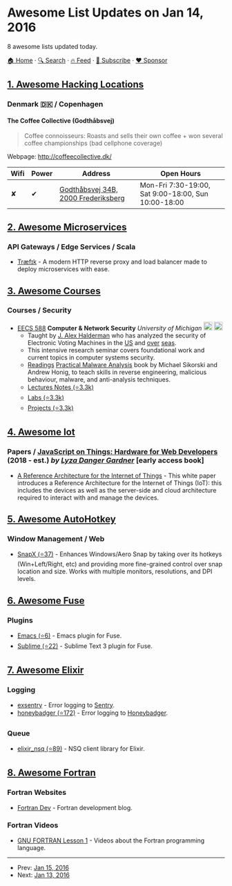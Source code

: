# Awesome List Updates on Jan 14, 2016

8 awesome lists updated today.

[🏠 Home](/README.md) · [🔍 Search](https://www.trackawesomelist.com/search/) · [🔥 Feed](https://www.trackawesomelist.com/rss.xml) · [📮 Subscribe](https://trackawesomelist.us17.list-manage.com/subscribe?u=d2f0117aa829c83a63ec63c2f&id=36a103854c) · [❤️  Sponsor](https://github.com/sponsors/theowenyoung)



## [1. Awesome Hacking Locations](/content/daviddias/awesome-hacking-locations/README.md)

### Denmark 🇩🇰 / Copenhagen

#### The Coffee Collective (Godthåbsvej)

> Coffee connoisseurs: Roasts and sells their own coffee + won several coffee championships (bad cellphone coverage)

Webpage: <http://coffeecollective.dk/>

| Wifi | Power | Address                                                                 | Open Hours                                          |
| ---- | ----- | ----------------------------------------------------------------------- | --------------------------------------------------- |
| ✘    | ✔     | [Godthåbsvej 34B, 2000 Frederiksberg](https://goo.gl/maps/pTQ1iiZqJuF2) | Mon-Fri 7:30-19:00, Sat 9:00-18:00, Sun 10:00-18:00 |

## [2. Awesome Microservices](/content/mfornos/awesome-microservices/README.md)

### API Gateways / Edge Services / Scala

*   [Træfɪk](http://traefik.io/) - A modern HTTP reverse proxy and load balancer made to deploy microservices with ease.

## [3. Awesome Courses](/content/prakhar1989/awesome-courses/README.md)

### Courses / Security

*   [EECS 588](https://www.eecs.umich.edu/courses/eecs588/) **Computer & Network Security** *University of Michigan* <img src="https://assets-cdn.github.com/images/icons/emoji/unicode/1f4dd.png" width="20" height="20" alt="Lecture Notes" title="Lecture Notes" /> <img src="https://assets-cdn.github.com/images/icons/emoji/unicode/1f4da.png" width="20" height="20" alt="Readings" title="Readings" />
    *   Taught by [J. Alex Halderman](https://jhalderm.com/) who has analyzed the security of Electronic Voting Machines in the [US](https://jhalderm.com/pub/papers/dcvoting-fc12.pdf) and [over](https://jhalderm.com/pub/papers/ivoting-ccs14.pdf) [seas](https://jhalderm.com/pub/papers/evm-ccs10.pdf).
    *   This intensive research seminar covers foundational work and current topics in computer systems security.
    *   [Readings](https://www.eecs.umich.edu/courses/eecs588/readings.html)
        [Practical Malware Analysis](http://www.amazon.com/Practical-Malware-Analysis-Dissecting-Malicious/dp/1593272901)
        book by Michael Sikorski and Andrew Honig, to teach skills in reverse engineering, malicious behaviour, malware,
        and anti-analysis techniques.
    *   [Lectures Notes (⭐3.3k)](https://github.com/RPISEC/Malware/tree/master/Lectures)
    *   [Labs (⭐3.3k)](https://github.com/RPISEC/Malware/tree/master/Labs)
    *   [Projects (⭐3.3k)](https://github.com/RPISEC/Malware/tree/master/Projects)

## [4. Awesome Iot](/content/HQarroum/awesome-iot/README.md)

### Papers / [JavaScript on Things: Hardware for Web Developers](https://www.manning.com/books/javascript-on-things) (2018 - est.) *by [Lyza Danger Gardner](https://www.amazon.com/s/ref=dp_byline_sr_book_1?ie=UTF8&text=Lyza+Danger+Gardner&search-alias=books&field-author=Lyza+Danger+Gardner&sort=relevancerank)* [early access book]

*   [A Reference Architecture for the Internet of Things](http://wso2.com/wso2_resources/wso2_whitepaper_a-reference-architecture-for-the-internet-of-things.pdf) - This white paper introduces a Reference Architecture for the Internet of Things (IoT): this includes the devices as well as the server-side and cloud architecture required to interact with and manage the devices.

## [5. Awesome AutoHotkey](/content/ahkscript/awesome-AutoHotkey/README.md)

### Window Management / Web

*   [SnapX (⭐37)](https://github.com/benallred/SnapX/releases) - Enhances Windows/Aero Snap by taking over its hotkeys (Win+Left/Right, etc) and providing more fine-grained control over snap location and size. Works with multiple monitors, resolutions, and DPI levels.

## [6. Awesome Fuse](/content/fuse-compound/awesome-fuse/README.md)

### Plugins

*   [Emacs (⭐6)](https://github.com/kristianhasselknippe/fuse-mode) - Emacs plugin for Fuse.
*   [Sublime (⭐22)](https://github.com/fusetools/Fuse.SublimePlugin) - Sublime Text 3 plugin for Fuse.

## [7. Awesome Elixir](/content/h4cc/awesome-elixir/README.md)

### Logging

*   [exsentry](https://github.com/appcues/exsentry) - Error logging to [Sentry](https://getsentry.com/).
*   [honeybadger (⭐172)](https://github.com/honeybadger-io/honeybadger-elixir) - Error logging to [Honeybadger](https://www.honeybadger.io/).

### Queue

*   [elixir\_nsq (⭐89)](https://github.com/wistia/elixir_nsq) - NSQ client library for Elixir.

## [8. Awesome Fortran](/content/rabbiabram/awesome-fortran/README.md)

### Fortran Websites

*   [Fortran Dev](https://fortrandev.wordpress.com/) - Fortran development blog.

### Fortran Videos

*   [GNU FORTRAN Lesson 1](https://www.youtube.com/watch?v=qUy8M10uZRU) - Videos about the Fortran programming language.

---

- Prev: [Jan 15, 2016](/content/2016/01/15/README.md)
- Next: [Jan 13, 2016](/content/2016/01/13/README.md)